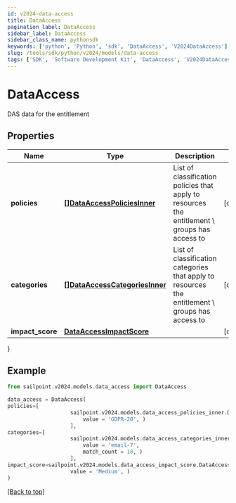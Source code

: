 ```yaml
---
id: v2024-data-access
title: DataAccess
pagination_label: DataAccess
sidebar_label: DataAccess
sidebar_class_name: pythonsdk
keywords: ['python', 'Python', 'sdk', 'DataAccess', 'V2024DataAccess']
slug: /tools/sdk/python/v2024/models/data-access
tags: ['SDK', 'Software Development Kit', 'DataAccess', 'V2024DataAccess']
---
```


# DataAccess

DAS data for the entitlement

## Properties

| Name | Type | Description | Notes |
| --- | --- | --- | --- |
| **policies** | [**[]DataAccessPoliciesInner**](data-access-policies-inner) | List of classification policies that apply to resources the entitlement \\ groups has access to | [optional] |
| **categories** | [**[]DataAccessCategoriesInner**](data-access-categories-inner) | List of classification categories that apply to resources the entitlement \\ groups has access to | [optional] |
| **impact_score** | [**DataAccessImpactScore**](data-access-impact-score) |  | [optional] |

}

## Example

```python
from sailpoint.v2024.models.data_access import DataAccess

data_access = DataAccess(
policies=[
                    sailpoint.v2024.models.data_access_policies_inner.DataAccess_policies_inner(
                        value = 'GDPR-20', )
                    ],
categories=[
                    sailpoint.v2024.models.data_access_categories_inner.DataAccess_categories_inner(
                        value = 'email-7',
                        match_count = 10, )
                    ],
impact_score=sailpoint.v2024.models.data_access_impact_score.DataAccess_impactScore(
                    value = 'Medium', )
)

```

[[Back to top]](#)
